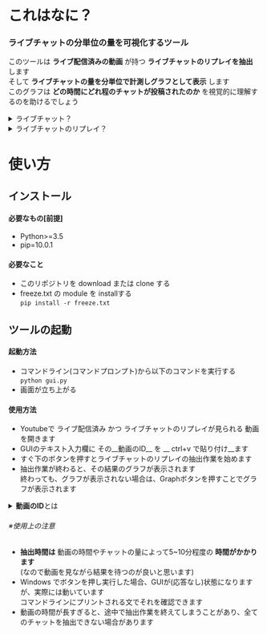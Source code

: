 # これはなに？  
### ライブチャットの分単位の量を可視化するツール  
このツールは __ライブ配信済みの動画__ が持つ __ライブチャットのリプレイを抽出__ します  
そして __ライブチャットの量を分単位で計測しグラフとして表示__ します  
このグラフは __どの時間にどれ程のチャットが投稿されたのか__ を視覚的に理解するのを助けるでしょう  

<details><summary>ライブチャット？</summary>
Youtubeのライブ配信中に視聴者がリアルタイムで投稿・閲覧できるチャットのこと<br>
</details>  
<details><summary>ライブチャットのリプレイ？</summary>
過去のライブ配信のライブチャットを再現するもの<br>
ただし、投稿はできない、閲覧はできる
</details>

# 使い方
## インストール
#### 必要なもの[前提]
* Python>=3.5
* pip=10.0.1

#### 必要なこと
* このリポジトリを download または clone する  
* freeze.txt の module を installする  
`pip install -r freeze.txt`  

## ツールの起動
#### 起動方法
* コマンドライン(コマンドプロンプト)から以下のコマンドを実行する  
`python gui.py`  
* 画面が立ち上がる  

#### 使用方法
* Youtubeで ライブ配信済み かつ ライブチャットのリプレイが見られる 動画 を開きます  
* GUIのテキスト入力欄に その__動画のID__ を __ ctrl+v で貼り付け__ます  
* すぐ下のボタンを押すとライブチャットのリプレイの抽出作業を始めます  
* 抽出作業が終わると、その結果のグラフが表示されます  
終わっても、グラフが表示されない場合は、Graphボタンを押すことでグラフが表示されます  

<details><summary><strong>動画のID</strong>とは</summary>
例えば、ブラウザのURL欄に v=__aB3defghi_k__ のような部分があります<br>
それが、__動画のID__ であり、v=__動画のID__ となっています<br>
即ち、この場合の __動画のID__ は __aB3defghi_k__ に当たります
</details>

###### ※使用上の注意  
* __抽出時間は__ 動画の時間やチャットの量によって5~10分程度の __時間がかかります__  
(なので動画を見ながら結果を待つのが良いと思います)  
* Windows でボタンを押し実行した場合、GUIが(応答なし)状態になりますが、実際には動いています  
コマンドラインにプリントされる文でそれを確認できます  
* 動画の時間が長すぎると、途中で抽出作業を終えてしまうことがあり、全てのチャットを抽出できない場合があります  
